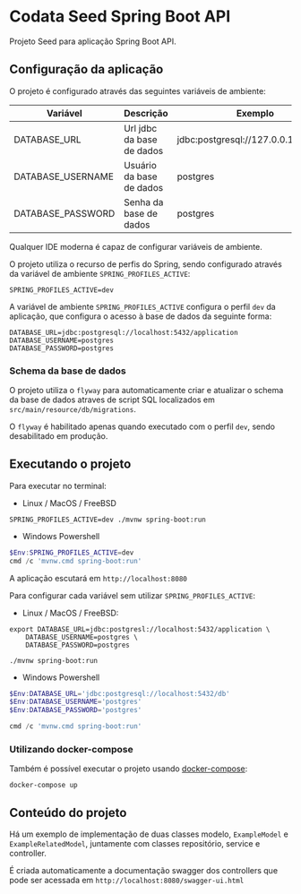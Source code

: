 # Codata Seed Spring Boot API

Projeto Seed para aplicação Spring Boot API.

## Configuração da aplicação

O projeto é configurado através das seguintes variáveis de ambiente:

Variável          | Descrição                 | Exemplo
----------------- | ------------------------- | -----------------------------------
DATABASE_URL      | Url jdbc da base de dados | jdbc:postgresql://127.0.0.1:5432/db
DATABASE_USERNAME | Usuário da base de dados  | postgres
DATABASE_PASSWORD | Senha da base de dados    | postgres

Qualquer IDE moderna é capaz de configurar variáveis de ambiente.

O projeto utiliza o recurso de perfis do Spring, sendo configurado através da
variável de ambiente `SPRING_PROFILES_ACTIVE`:

```
SPRING_PROFILES_ACTIVE=dev
```

A variável de ambiente `SPRING_PROFILES_ACTIVE` configura o perfil `dev`
da aplicação, que configura o acesso à base de dados da seguinte forma:

```shell script
DATABASE_URL=jdbc:postgresql://localhost:5432/application
DATABASE_USERNAME=postgres
DATABASE_PASSWORD=postgres
```

### Schema da base de dados

O projeto utiliza o `flyway` para automaticamente criar e atualizar o schema
da base de dados atraves de script SQL localizados em `src/main/resource/db/migrations`.

O `flyway` é habilitado apenas quando executado com o perfil `dev`, sendo
desabilitado em produção.

## Executando o projeto

Para executar no terminal:

- Linux / MacOS / FreeBSD
```shell script
SPRING_PROFILES_ACTIVE=dev ./mvnw spring-boot:run
```

- Windows Powershell
```powershell
$Env:SPRING_PROFILES_ACTIVE=dev
cmd /c 'mvnw.cmd spring-boot:run'
```

A aplicação escutará em `http://localhost:8080`

Para configurar cada variável sem utilizar `SPRING_PROFILES_ACTIVE`:

- Linux / MacOS / FreeBSD:
```shell script
export DATABASE_URL=jdbc:postgresl://localhost:5432/application \
    DATABASE_USERNAME=postgres \
    DATABASE_PASSWORD=postgres

./mvnw spring-boot:run
```

- Windows Powershell
```powershell
$Env:DATABASE_URL='jdbc:postgresql://localhost:5432/db'
$Env:DATABASE_USERNAME='postgres'
$Env:DATABASE_PASSWORD='postgres'

cmd /c 'mvnw.cmd spring-boot:run'
```

### Utilizando docker-compose

Também é possível executar o projeto usando [docker-compose](https://docs.docker.com/compose/):

```shell script
docker-compose up
```

## Conteúdo do projeto 

Há um exemplo de implementação de duas classes modelo, `ExampleModel` e
`ExampleRelatedModel`, juntamente com classes repositório, service e controller.

É criada automaticamente a documentação swagger dos controllers
que pode ser acessada em `http://localhost:8080/swagger-ui.html`